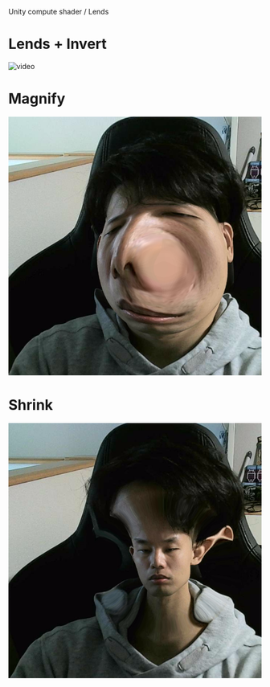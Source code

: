 Unity compute shader / Lends

# Lends + Invert
![video](./video.gif)

# Magnify
![magnify](./magnify.png)

# Shrink
![shrink](./shrink.png)